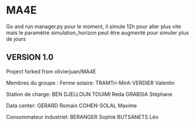 # MA4E

Go and run manager.py
pour le moment, il simule 12h pour aller plus vite mais le paramètre simulation_horizon peut être augmenté pour simuler plus de jours

## VERSION 1.0

Project forked from olivierjuan/MA4E

Membres du groupe :
Ferme solaire: 
TRAMTri-Minh
VERDIER Valentin

Station de charge:
BEN DJELLOUN TOUIMI Reda
GRABSIA Stéphane

Data center:
GERARD Romain
COHEN-SOLAL Maxime

Consommateur industriel:
BERANGER Sophie
BUTSANETS Léo

